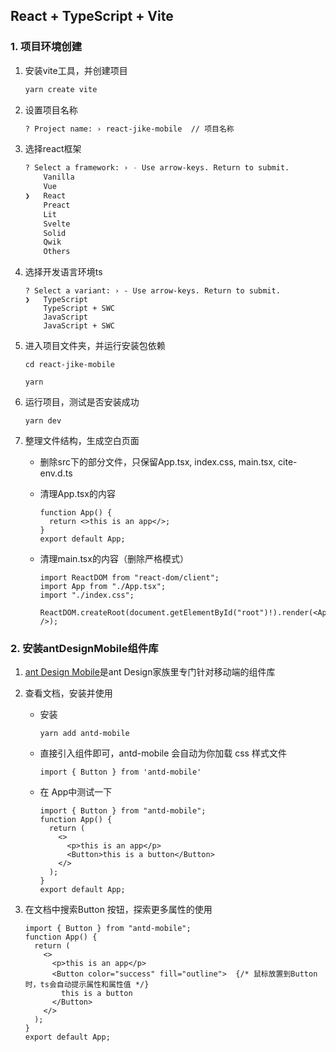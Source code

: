 ## React + TypeScript + Vite

### 1. 项目环境创建

1. 安装vite工具，并创建项目

    ```bash
    yarn create vite
    ```

2. 设置项目名称

    ```bash
    ? Project name: › react-jike-mobile  // 项目名称
    ```

3. 选择react框架

    ```bash
    ? Select a framework: › - Use arrow-keys. Return to submit.
        Vanilla
        Vue
    ❯   React
        Preact
        Lit
        Svelte
        Solid
        Qwik
        Others
    ```

4. 选择开发语言环境ts

    ```
    ? Select a variant: › - Use arrow-keys. Return to submit.
    ❯   TypeScript
        TypeScript + SWC
        JavaScript
        JavaScript + SWC
    ```

5. 进入项目文件夹，并运行安装包依赖

    ```
    cd react-jike-mobile
    ```

    ```
    yarn 
    ```

6. 运行项目，测试是否安装成功

    ```
    yarn dev
    ```

7. 整理文件结构，生成空白页面

    - 删除src下的部分文件，只保留App.tsx, index.css, main.tsx, cite-env.d.ts

    - 清理App.tsx的内容

        ```
        function App() {
          return <>this is an app</>;
        }
        export default App;
        ```

    - 清理main.tsx的内容（删除严格模式）

        ```tsx
        import ReactDOM from "react-dom/client";
        import App from "./App.tsx";
        import "./index.css";
        
        ReactDOM.createRoot(document.getElementById("root")!).render(<App />);
        ```

### 2. 安装antDesignMobile组件库

1. [ant Design Mobile](https://mobile.ant.design/zh)是ant Design家族里专门针对移动端的组件库

2. 查看文档，安装并使用

    - 安装

        ```
        yarn add antd-mobile
        ```

    - 直接引入组件即可，antd-mobile 会自动为你加载 css 样式文件

        ```
        import { Button } from 'antd-mobile'
        ```

    - 在 App中测试一下

        ```tsx
        import { Button } from "antd-mobile";
        function App() {
          return (
            <>
              <p>this is an app</p>
              <Button>this is a button</Button>
            </>
          );
        }
        export default App;
        ```

3. 在文档中搜索Button 按钮，探索更多属性的使用

    ```tsx
    import { Button } from "antd-mobile";
    function App() {
      return (
        <>
          <p>this is an app</p>
          <Button color="success" fill="outline">  {/* 鼠标放置到Button时，ts会自动提示属性和属性值 */}
            this is a button
          </Button>
        </>
      );
    }
    export default App;
    ```

    
